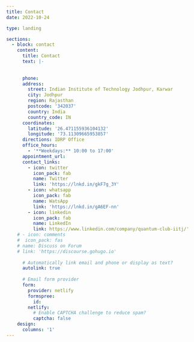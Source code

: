 ```yaml
---
title: Contact
date: 2022-10-24

type: landing

sections:
  - block: contact
    content:
      title: Contact
      text: |-
        
      
      phone: 
      address:
        street: Indian Institute of Technology Jodhpur, Karwar
        city: Jodhpur
        region: Rajasthan
        postcode: '342037'
        country: India
        country_code: IN
      coordinates:
        latitude: '26.471155936104132'
        longitude: '73.11309665953857'
      directions: IDRP Office
      office_hours:
        - '**Weekdays:** 10:00 to 17:00'
      appointment_url: 
      contact_links:
        - icon: twitter
          icon_pack: fab
          name: Twitter
          link: 'https://lnkd.in/gkF7g_3Y'
        - icon: whatsapp
          icon_pack: fab
          name: WatsApp
          link: 'https://lnkd.in/gA6EF-nn'
        - icon: linkedin
          icon_pack: fab
          name: LinkedIn
          link: https://www.linkedin.com/company/quantum-club-iitj/'
    # - icon: comments
    #  icon_pack: fas
    # name: Discuss on Forum
    # link: 'https://discourse.gohugo.io'
    
      # Automatically link email and phone or display as text?
      autolink: true
    
      # Email form provider
      form:
        provider: netlify
        formspree:
          id:
        netlify:
          # Enable CAPTCHA challenge to reduce spam?
          captcha: false
    design:
      columns: '1'
---
```

